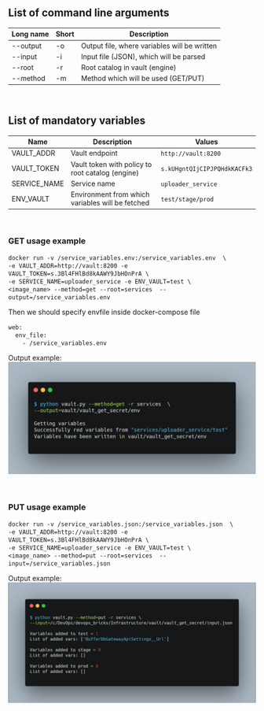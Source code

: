 
## List of command line arguments

Long name | Short | Description                  
--------| -------- | --------                       
--output  | -o | Output file, where variables will be written              
--input  | -i | Input file (JSON), which will be parsed
--root  | -r | Root catalog in vault (engine)
--method   | -m | Method which will be used (GET/PUT)

&nbsp;

## List of mandatory variables

Name | Description | Values   
--------| -------- | --------                       
VAULT_ADDR  | Vault endpoint | ``http://vault:8200``              
VAULT_TOKEN  | Vault token with policy to root catalog (engine) | ``s.kUHgntQIjCIPJPQHdkKACFk3``
SERVICE_NAME  | Service name | ``uploader_service``
ENV_VAULT  | Environment from which variables will be fetched | ``test/stage/prod``

&nbsp;

### GET usage example
```
docker run -v /service_variables.env:/service_variables.env  \
-e VAULT_ADDR=http://vault:8200 -e VAULT_TOKEN=s.3Bl4FHlBd8kAAWY9JbHOnPrA \
-e SERVICE_NAME=uploader_service -e ENV_VAULT=test \
<image_name> --method=get --root=services  --output=/service_variables.env
```
Then we should specify envfile inside docker-compose file
```
web:
  env_file:
    - /service_variables.env
```

Output example:
![GitHub Logo](/vault_get_secret/pic/vault_get.png)

&nbsp;

### PUT usage example

```
docker run -v /service_variables.json:/service_variables.json  \
-e VAULT_ADDR=http://vault:8200 -e VAULT_TOKEN=s.3Bl4FHlBd8kAAWY9JbHOnPrA \
-e SERVICE_NAME=uploader_service -e ENV_VAULT=test \
<image_name> --method=put --root=services  --input=/service_variables.json
```

Output example:
![GitHub Logo](/vault_get_secret/pic/vault_put.png)